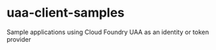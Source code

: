 uaa-client-samples
==================

Sample applications using Cloud Foundry UAA as an identity or token provider
